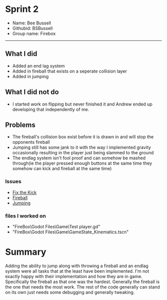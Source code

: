 # Sprint 2
- Name: Bee Bussell
- Githubid: BSBussell
- Group name: Firebox
- --
 ## What I did
- Added an end lag system
- Added in fireball that exists on a seperate collision layer
- Added in jumping
## What I did not do
- I started work on flipping but never finished it and Andrew ended up developing that independently of me.
## Problems
- The fireball's collision box exist before it is drawn in and will stop the opponents fireball
- Jumping still has some jank to it with the way I implemented gravity occasionally resulting in the player just being slammed to the ground
- The endlag system isn't fool proof and can somehow be mashed through(ie the player pressed enough buttons at the same time they somehow can kick and fireball at the same time)
 ### Issues
 - [Fix the Kick](https://github.com/utk-cs340-fall22/FireBox/issues/22)
 - [Fireball](https://github.com/utk-cs340-fall22/FireBox/issues/20)
 - [Jumping](https://github.com/utk-cs340-fall22/FireBox/issues/19)
 ### files I worked on
 - "FireBox\Godot Files\Game\Test player.gd"
 - "FireBox\Godot Files\Game\GameState_Kinematics.tscn"
 # Summary
Adding the ability to jump along with throwing a fireball and an endlag system were all tasks that at the least have been implemented. I'm not exactly happy with their implementation and how they are in game. Specifically the fireball as that one was the hardest. Generally the fireball is the one that needs the most work. The rest of the code generally can stand on its own just needs some debugging and generally tweaking.